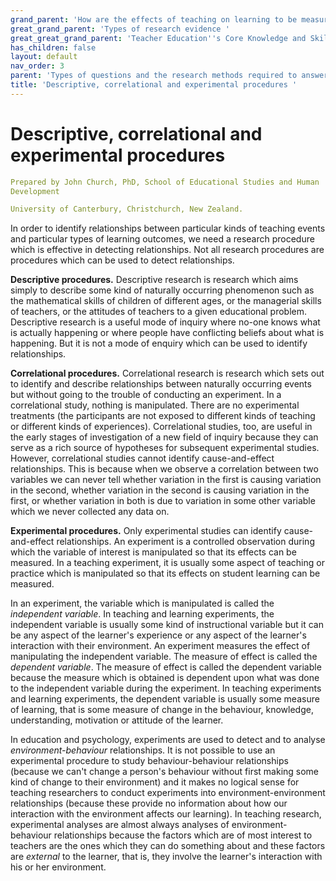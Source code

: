 ```yaml
---
grand_parent: 'How are the effects of teaching on learning to be measured? '
great_grand_parent: 'Types of research evidence '
great_great_grand_parent: 'Teacher Education''s Core Knowledge and Skills.'
has_children: false
layout: default
nav_order: 3
parent: 'Types of questions and the research methods required to answer them '
title: 'Descriptive, correlational and experimental procedures '
---
```

# Descriptive, correlational and experimental procedures


```yaml
Prepared by John Church, PhD, School of Educational Studies and Human
Development

University of Canterbury, Christchurch, New Zealand.
```


In order to identify relationships between particular kinds of teaching
events and particular types of learning outcomes, we need a research
procedure which is effective in detecting relationships. Not all
research procedures are procedures which can be used to detect
relationships.

**Descriptive procedures.** Descriptive research is research which aims
simply to describe some kind of naturally occurring phenomenon such as
the mathematical skills of children of different ages, or the managerial
skills of teachers, or the attitudes of teachers to a given educational
problem. Descriptive research is a useful mode of inquiry where no-one
knows what is actually happening or where people have conflicting
beliefs about what is happening. But it is not a mode of enquiry which
can be used to identify relationships.

**Correlational procedures.** Correlational research is research which
sets out to identify and describe relationships between naturally
occurring events but without going to the trouble of conducting an
experiment. In a correlational study, nothing is manipulated. There are
no experimental treatments (the participants are not exposed to
different kinds of teaching or different kinds of experiences).
Correlational studies, too, are useful in the early stages of
investigation of a new field of inquiry because they can serve as a rich
source of hypotheses for subsequent experimental studies. However,
correlational studies cannot identify cause-and-effect relationships.
This is because when we observe a correlation between two variables we
can never tell whether variation in the first is causing variation in
the second, whether variation in the second is causing variation in the
first, or whether variation in both is due to variation in some other
variable which we never collected any data on.

**Experimental procedures.** Only experimental studies can identify
cause-and-effect relationships. An experiment is a controlled
observation during which the variable of interest is manipulated so that
its effects can be measured. In a teaching experiment, it is usually
some aspect of teaching or practice which is manipulated so that its
effects on student learning can be measured.

In an experiment, the variable which is manipulated is called the
*independent variable*. In teaching and learning experiments, the
independent variable is usually some kind of instructional variable but
it can be any aspect of the learner\'s experience or any aspect of the
learner\'s interaction with their environment. An experiment measures
the effect of manipulating the independent variable. The measure of
effect is called the *dependent variable*. The measure of effect is
called the dependent variable because the measure which is obtained is
dependent upon what was done to the independent variable during the
experiment. In teaching experiments and learning experiments, the
dependent variable is usually some measure of learning, that is some
measure of change in the behaviour, knowledge, understanding, motivation
or attitude of the learner.

In education and psychology, experiments are used to detect and to
analyse *environment-behaviour* relationships. It is not possible to use
an experimental procedure to study behaviour-behaviour relationships
(because we can't change a person's behaviour without first making some
kind of change to their environment) and it makes no logical sense for
teaching researchers to conduct experiments into environment-environment
relationships (because these provide no information about how our
interaction with the environment affects our learning). In teaching
research, experimental analyses are almost always analyses of
environment-behaviour relationships because the factors which are of
most interest to teachers are the ones which they can do something about
and these factors are *external* to the learner, that is, they involve
the learner's interaction with his or her environment.
